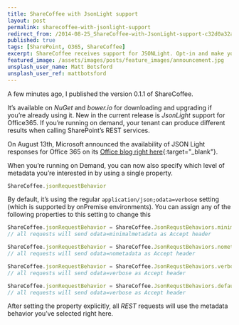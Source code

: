```yaml
---
title: ShareCoffee with JsonLight support
layout: post
permalink: sharecoffee-with-jsonlight-support
redirect_from: /2014-08-25_ShareCoffee-with-JsonLight-support-c32d0a32a750
published: true
tags: [SharePoint, O365, ShareCoffee]
excerpt: ShareCoffee receives support for JSONLight. Opt-in and make your Apps faster and more efficient
featured_image: /assets/images/posts/feature_images/announcement.jpg
unsplash_user_name: Matt Botsford
unsplash_user_ref: mattbotsford
---
```


A few minutes ago, I published the version 0.1.1 of ShareCoffee.

It’s available on *NuGet* and *bower.io* for downloading and upgrading if you’re already using it. New in the current release is *JsonLight* support for Office365. If you’re running on demand, your tenant can produce different results when calling SharePoint’s REST services.

On August 13th, Microsoft announced the availability of JSON Light responses for Office 365 on its [Office blog right here](http://blogs.office.com/2014/08/13/json-light-support-rest-sharepoint-api-released/){:target="_blank"}.

When you’re running on Demand, you can now also specify which level of metadata you’re interested in by using a single property.

```javascript
ShareCoffee.jsonRequestBehavior

```

By default, it’s using the regular `application/json;odata=verbose` setting (which is supported by onPremise environments). You can assign any of the following properties to this setting to change this

```javascript
ShareCoffee.jsonRequestBehavior = ShareCoffee.JsonRequstBehaviors.minimal;
// all requests will send odata=minimalmetadata as Accept header

ShareCoffee.jsonRequestBehavior = ShareCoffee.JsonRequstBehaviors.nometadata;
// all requests will send odata=nometadata as Accept header

ShareCoffee.jsonRequestBehavior = ShareCoffee.JsonRequstBehaviors.verbose;
// all requests will send odata=verbose as Accept header

ShareCoffee.jsonRequestBehavior = ShareCoffee.JsonRequstBehaviors.default;
// all requests will send odata=verbose as Accept header

```

After setting the property explicitly, all *REST* requests will use the metadata behavior you’ve selected right here.


